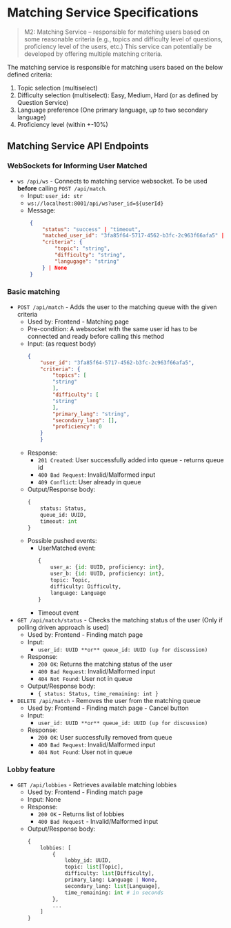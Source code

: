 # Matching Service Specifications
> M2: Matching Service – responsible for matching users based on some reasonable criteria (e.g., topics and difficulty level of questions, proficiency level of the users, etc.) This service can potentially be developed by offering multiple matching criteria.

The matching service is responsible for matching users based on the below defined criteria:
1. Topic selection (multiselect)
1. Difficulty selection (multiselect): Easy, Medium, Hard (or as defined by Question Service)
1. Language preference (One primary language, *up to* two secondary language)
1. Proficiency level (within +-10%)

## Matching Service API Endpoints
### WebSockets for Informing User Matched
- `ws /api/ws` - Connects to matching service websocket. To be used **before** calling `POST /api/match`.
    - Input: `user_id: str`
    - `ws://localhost:8001/api/ws?user_id=${userId}`
    - Message:
    ```json
        {
            "status": "success" | "timeout",
            "matched_user_id": "3fa85f64-5717-4562-b3fc-2c963f66afa5" | None,
            "criteria": {
                "topic": "string",
                "difficulty": "string",
                "langugage": "string"
            } | None
        }
    ```

### Basic matching
- `POST /api/match` - Adds the user to the matching queue with the given criteria
    - Used by: Frontend - Matching page
    - Pre-condition: A websocket with the same user id has to be connected and ready before calling this method
    - Input: (as request body)
        ```json
        {
            "user_id": "3fa85f64-5717-4562-b3fc-2c963f66afa5",
            "criteria": {
                "topics": [
                "string"
                ],
                "difficulty": [
                "string"
                ],
                "primary_lang": "string",
                "secondary_lang": [],
                "proficiency": 0
            }
            }
        ```
    - Response:
        - `201 Created`: User successfully added into queue - returns queue id
        - `400 Bad Request`: Invalid/Malformed input
        - `409 Conflict`: User already in queue
    - Output/Response body:
        ```python
        {
            status: Status,
            queue_id: UUID,
            timeout: int
        }
        ```
    - Possible pushed events:
        - UserMatched event:
            ```python
            {
                user_a: {id: UUID, proficiency: int},
                user_b: {id: UUID, proficiency: int},
                topic: Topic,
                difficulty: Difficulty,
                language: Language
            }
            ```
        - Timeout event
- `GET /api/match/status` - Checks the matching status of the user (Only if polling driven approach is used)
    - Used by: Frontend - Finding match page
    - Input:
        - `user_id: UUID **or** queue_id: UUID (up for discussion)`
    - Response:
        - `200 OK`: Returns the matching status of the user
        - `400 Bad Request`: Invalid/Malformed input
        - `404 Not Found`: User not in queue
    - Output/Response body:
        - `{ status: Status, time_remaining: int }`
- `DELETE /api/match` - Removes the user from the matching queue
    - Used by: Frontend - Finding match page - Cancel button
    - Input:
        - `user_id: UUID **or** queue_id: UUID (up for discussion)`
    - Response:
        - `200 OK`: User successfully removed from queue
        - `400 Bad Request`: Invalid/Malformed input
        - `404 Not Found`: User not in queue
### Lobby feature
- `GET /api/lobbies` - Retrieves available matching lobbies
    - Used by: Frontend - Finding match page
    - Input: None
    - Response:
        - `200 OK` - Returns list of lobbies
        - `400 Bad Request` - Invalid/Malformed input
    - Output/Response body:
        ```python
        {
            lobbies: [
                {
                    lobby_id: UUID,
                    topic: list[Topic],
                    difficulty: list[Difficulty],
                    primary_lang: Language | None,
                    secondary_lang: list[Language],
                    time_remaining: int # in seconds
                },
                ...
            ]
        }

        ```
